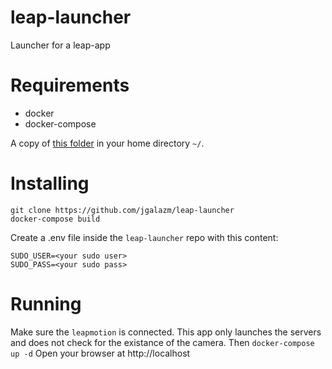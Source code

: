 # leap-launcher
Launcher for a leap-app

# Requirements
- docker
- docker-compose

A copy of [this folder](https://github.com/Inria-Chile/leap-tsunami/tree/dev/websocket) in your home directory `~/`.

# Installing
```
git clone https://github.com/jgalazm/leap-launcher
docker-compose build
```
Create a .env file inside the `leap-launcher` repo with this content:
```
SUDO_USER=<your sudo user>
SUDO_PASS=<your sudo pass>
```

# Running
Make sure the `leapmotion` is connected. 
This app only launches the servers and does not check for the existance of the camera.
Then
`docker-compose up -d`
Open your browser at http://localhost
